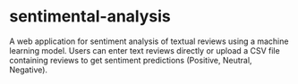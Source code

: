 # sentimental-analysis
A web application for sentiment analysis of textual reviews using a machine learning model. Users can enter text reviews directly or upload a CSV file containing reviews to get sentiment predictions (Positive, Neutral, Negative).
